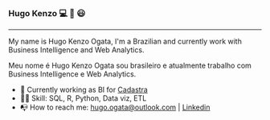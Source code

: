 ### Hugo Kenzo :computer: :abacus: :smiley:
***
<p>My name is Hugo Kenzo Ogata, I'm a Brazilian and currently work with Business Intelligence and Web Analytics. </p>
<p>Meu nome é Hugo Kenzo Ogata sou brasileiro e atualmente trabalho com Business Intelligence e Web Analytics. </p>

* :office:  Currently working as BI for [Cadastra](https://cadastra.com/pt/)
* :man_technologist:  Skill: SQL, R, Python, Data viz, ETL
* :mailbox_with_no_mail:  How to reach me: hugo.ogata@outlook.com | [Linkedin](https://www.linkedin.com/in/hugo-kenzo-ogata-72888896/)

<!--
**hugoogata/hugoogata** is a ✨ _special_ ✨ repository because its `README.md` (this file) appears on your GitHub profile.

Here are some ideas to get you started:

- 🔭 I’m currently working on ...
- 🌱 I’m currently learning ...
- 👯 I’m looking to collaborate on ...
- 🤔 I’m looking for help with ...
- 💬 Ask me about ...
- 📫 How to reach me: ...
- 😄 Pronouns: ...
- ⚡ Fun fact: ...
-->
